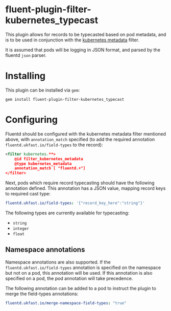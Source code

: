 # fluent-plugin-filter-kubernetes_typecast

This plugin allows for records to be typecasted based on pod metadata, and is to be used in conjunction with the [kubernetes metadata](https://github.com/fabric8io/fluent-plugin-kubernetes_metadata_filter) filter.

It is assumed that pods will be logging in JSON format, and parsed by the fluentd `json` parser. 

# Installing

This plugin can be installed via `gem`:

```
gem install fluent-plugin-filter-kubernetes_typecast
```

# Configuring

Fluentd should be configured with the kubernetes metadata filter mentioned above, with `annotation_match` specified (to add the required annotation `fluentd.ukfast.io/field-types` to the record):

```xml
<filter kubernetes.**>
    @id filter_kubernetes_metadata
    @type kubernetes_metadata
    annotation_match [ "fluentd.+"]
</filter>
```

Next, pods which require record typecasting should have the following annotation defined. This annotation has a JSON value, mapping record keys to required cast type:

```yaml
fluentd.ukfast.io/field-types: '{"record_key_here":"string"}'
```

The following types are currently available for typecasting:

* `string`
* `integer`
* `float`

## Namespace annotations

Namespace annotations are also supported. If the `fluentd.ukfast.io/field-types` annotation is specified on the namespace but not on a pod, 
this annotation will be used. If this annotation is also specified on a pod, the pod annotation will take precedence.

The following annotation can be added to a pod to instruct the plugin to merge the field-types annotations:

```yaml
fluentd.ukfast.io/merge-namespace-field-types: "true"
```